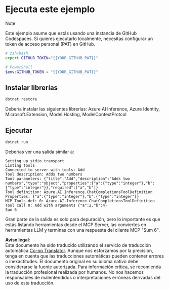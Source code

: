 <!--
CO_OP_TRANSLATOR_METADATA:
{
  "original_hash": "c40c54fa74ded9c223bc0ebfc8a2de7c",
  "translation_date": "2025-07-13T19:01:19+00:00",
  "source_file": "03-GettingStarted/03-llm-client/solution/dotnet/README.md",
  "language_code": "es"
}
-->
# Ejecuta este ejemplo

> [!NOTE]
> Este ejemplo asume que estás usando una instancia de GitHub Codespaces. Si quieres ejecutarlo localmente, necesitas configurar un token de acceso personal (PAT) en GitHub.
>
> ```bash
> # zsh/bash
> export GITHUB_TOKEN="{{YOUR_GITHUB_PAT}}"
> ```
>
> ```powershell
> # PowerShell
> $env:GITHUB_TOKEN = "{{YOUR_GITHUB_PAT}}"
> ```

## Instalar librerías

```sh
dotnet restore
```

Debería instalar las siguientes librerías: Azure AI Inference, Azure Identity, Microsoft.Extension, Model.Hosting, ModelContextProtcol

## Ejecutar

```sh 
dotnet run
```

Deberías ver una salida similar a:

```text
Setting up stdio transport
Listing tools
Connected to server with tools: Add
Tool description: Adds two numbers
Tool parameters: {"title":"Add","description":"Adds two numbers","type":"object","properties":{"a":{"type":"integer"},"b":{"type":"integer"}},"required":["a","b"]}
Tool definition: Azure.AI.Inference.ChatCompletionsToolDefinition
Properties: {"a":{"type":"integer"},"b":{"type":"integer"}}
MCP Tools def: 0: Azure.AI.Inference.ChatCompletionsToolDefinition
Tool call 0: Add with arguments {"a":2,"b":4}
Sum 6
```

Gran parte de la salida es solo para depuración, pero lo importante es que estás listando herramientas desde el MCP Server, las conviertes en herramientas LLM y terminas con una respuesta del cliente MCP "Sum 6".

**Aviso legal**:  
Este documento ha sido traducido utilizando el servicio de traducción automática [Co-op Translator](https://github.com/Azure/co-op-translator). Aunque nos esforzamos por la precisión, tenga en cuenta que las traducciones automáticas pueden contener errores o inexactitudes. El documento original en su idioma nativo debe considerarse la fuente autorizada. Para información crítica, se recomienda la traducción profesional realizada por humanos. No nos hacemos responsables de malentendidos o interpretaciones erróneas derivadas del uso de esta traducción.